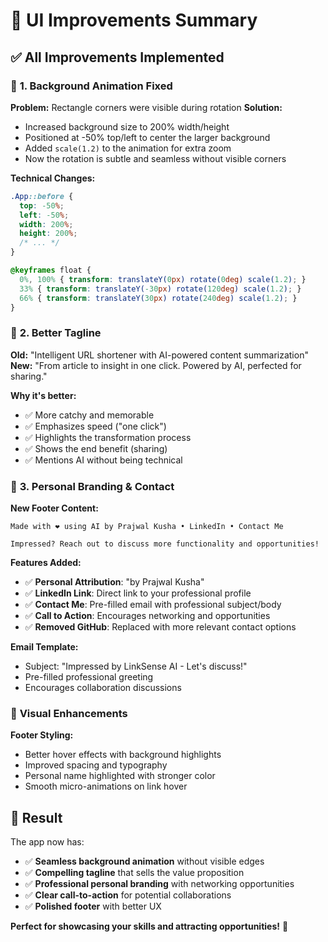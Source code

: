 # 🎨 UI Improvements Summary

## ✅ **All Improvements Implemented**

### 🔄 **1. Background Animation Fixed**

**Problem:** Rectangle corners were visible during rotation
**Solution:** 
- Increased background size to 200% width/height
- Positioned at -50% top/left to center the larger background
- Added `scale(1.2)` to the animation for extra zoom
- Now the rotation is subtle and seamless without visible corners

**Technical Changes:**
```css
.App::before {
  top: -50%;
  left: -50%;
  width: 200%;
  height: 200%;
  /* ... */
}

@keyframes float {
  0%, 100% { transform: translateY(0px) rotate(0deg) scale(1.2); }
  33% { transform: translateY(-30px) rotate(120deg) scale(1.2); }
  66% { transform: translateY(30px) rotate(240deg) scale(1.2); }
}
```

### 💬 **2. Better Tagline**

**Old:** "Intelligent URL shortener with AI-powered content summarization"
**New:** "From article to insight in one click. Powered by AI, perfected for sharing."

**Why it's better:**
- ✅ More catchy and memorable
- ✅ Emphasizes speed ("one click")
- ✅ Highlights the transformation process
- ✅ Shows the end benefit (sharing)
- ✅ Mentions AI without being technical

### 👤 **3. Personal Branding & Contact**

**New Footer Content:**
```
Made with ❤️ using AI by Prajwal Kusha • LinkedIn • Contact Me

Impressed? Reach out to discuss more functionality and opportunities!
```

**Features Added:**
- ✅ **Personal Attribution**: "by Prajwal Kusha"
- ✅ **LinkedIn Link**: Direct link to your professional profile
- ✅ **Contact Me**: Pre-filled email with professional subject/body
- ✅ **Call to Action**: Encourages networking and opportunities
- ✅ **Removed GitHub**: Replaced with more relevant contact options

**Email Template:**
- Subject: "Impressed by LinkSense AI - Let's discuss!"
- Pre-filled professional greeting
- Encourages collaboration discussions

### 🎨 **Visual Enhancements**

**Footer Styling:**
- Better hover effects with background highlights
- Improved spacing and typography
- Personal name highlighted with stronger color
- Smooth micro-animations on link hover

## 🎯 **Result**

The app now has:
- ✅ **Seamless background animation** without visible edges
- ✅ **Compelling tagline** that sells the value proposition
- ✅ **Professional personal branding** with networking opportunities
- ✅ **Clear call-to-action** for potential collaborations
- ✅ **Polished footer** with better UX

**Perfect for showcasing your skills and attracting opportunities!** 🚀
